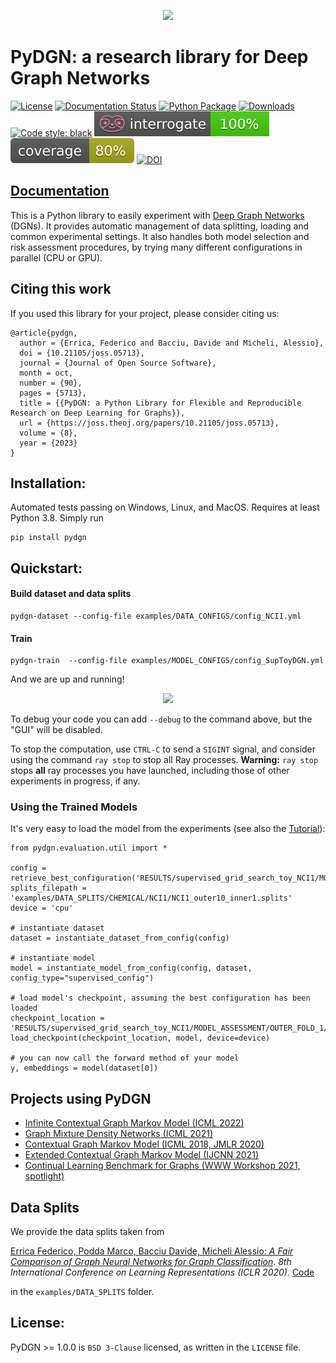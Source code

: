 <p align="center">
  <img src="https://github.com/diningphil/PyDGN/blob/main/docs/_static/pydgn-logo.png"  width="300"/>
</p>

# PyDGN: a research library for Deep Graph Networks 
[![License](https://img.shields.io/badge/License-BSD_3--Clause-gray.svg)](https://opensource.org/licenses/BSD-3-Clause)
[![Documentation Status](https://readthedocs.org/projects/pydgn/badge/?version=latest)](https://pydgn.readthedocs.io/en/latest/?badge=latest)
[![Python Package](https://github.com/diningphil/PyDGN/actions/workflows/python-publish.yml/badge.svg)](https://github.com/diningphil/PyDGN/actions/workflows/python-publish.yml)
[![Downloads](https://static.pepy.tech/personalized-badge/pydgn?period=total&units=international_system&left_color=grey&right_color=blue&left_text=Downloads)](https://pepy.tech/project/pydgn)
[![Code style: black](https://img.shields.io/badge/code%20style-black-000000.svg)](https://github.com/psf/black)
[![Interrogate](https://github.com/diningphil/PyDGN/blob/main/.badges/interrogate_badge.svg)](https://interrogate.readthedocs.io/en/latest/)
[![Coverage](https://github.com/diningphil/PyDGN/blob/main/.badges/coverage_badge.svg)]()
[![DOI](https://joss.theoj.org/papers/10.21105/joss.05713/status.svg)](https://doi.org/10.21105/joss.05713)

## [Documentation](https://pydgn.readthedocs.io/en/latest/index.html)

This is a Python library to easily experiment
with [Deep Graph Networks](https://www.sciencedirect.com/science/article/pii/S0893608020302197) (DGNs). It provides
automatic management of data splitting, loading and common experimental settings. It also handles both model
selection and risk assessment procedures, by trying many different configurations in parallel (CPU or GPU).

## Citing this work

If you used this library for your project, please consider citing us:

    @article{pydgn,
      author = {Errica, Federico and Bacciu, Davide and Micheli, Alessio},
      doi = {10.21105/joss.05713},
      journal = {Journal of Open Source Software},
      month = oct,
      number = {90},
      pages = {5713},
      title = {{PyDGN: a Python Library for Flexible and Reproducible Research on Deep Learning for Graphs}},
      url = {https://joss.theoj.org/papers/10.21105/joss.05713},
      volume = {8},
      year = {2023}
    }

## Installation:

Automated tests passing on Windows, Linux, and MacOS. Requires at least Python 3.8.
Simply run
    
    pip install pydgn

## Quickstart:

#### Build dataset and data splits

    pydgn-dataset --config-file examples/DATA_CONFIGS/config_NCI1.yml

#### Train

    pydgn-train  --config-file examples/MODEL_CONFIGS/config_SupToyDGN.yml 

And we are up and running!

<p align="center">
  <img src="https://github.com/diningphil/PyDGN/blob/main/docs/_static/exp_gui.png"  width="600"/>
</p>

To debug your code you can add `--debug` to the command above, but the "GUI" will be disabled.

To stop the computation, use ``CTRL-C`` to send a ``SIGINT`` signal, and consider using the command ``ray stop`` to stop
all Ray processes. **Warning:** ``ray stop`` stops **all** ray processes you have launched, including those of other
experiments in progress, if any.

### Using the Trained Models

It's very easy to load the model from the experiments (see also the [Tutorial](https://pydgn.readthedocs.io/en/latest/tutorial.html)):

    from pydgn.evaluation.util import *

    config = retrieve_best_configuration('RESULTS/supervised_grid_search_toy_NCI1/MODEL_ASSESSMENT/OUTER_FOLD_1/MODEL_SELECTION/')
    splits_filepath = 'examples/DATA_SPLITS/CHEMICAL/NCI1/NCI1_outer10_inner1.splits'
    device = 'cpu'

    # instantiate dataset
    dataset = instantiate_dataset_from_config(config)

    # instantiate model
    model = instantiate_model_from_config(config, dataset, config_type="supervised_config")

    # load model's checkpoint, assuming the best configuration has been loaded
    checkpoint_location = 'RESULTS/supervised_grid_search_toy_NCI1/MODEL_ASSESSMENT/OUTER_FOLD_1/final_run1/best_checkpoint.pth'
    load_checkpoint(checkpoint_location, model, device=device)

    # you can now call the forward method of your model
    y, embeddings = model(dataset[0])


## Projects using PyDGN

- [Infinite Contextual Graph Markov Model (ICML 2022)](https://github.com/diningphil/iCGMM)
- [Graph Mixture Density Networks (ICML 2021)](https://github.com/diningphil/graph-mixture-density-networks)
- [Contextual Graph Markov Model (ICML 2018, JMLR 2020)](https://github.com/diningphil/CGMM)
- [Extended Contextual Graph Markov Model (IJCNN 2021)](https://github.com/diningphil/E-CGMM)
- [Continual Learning Benchmark for Graphs (WWW Workshop 2021, spotlight)](https://github.com/diningphil/continual_learning_for_graphs)


## Data Splits

We provide the data splits taken from

[Errica Federico, Podda Marco, Bacciu Davide, Micheli Alessio: *A Fair Comparison of Graph Neural Networks for Graph
Classification*](https://openreview.net/pdf?id=HygDF6NFPB). *8th International Conference on Learning
Representations (ICLR 2020).* [Code](https://github.com/diningphil/gnn-comparison)

in the `examples/DATA_SPLITS` folder.

## License:

PyDGN >= 1.0.0 is `BSD 3-Clause` licensed, as written in the `LICENSE` file.
